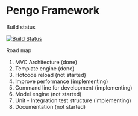 # Pengo Framework

Build status

[![Build Status](https://travis-ci.org/penlook/pengo.svg)](https://travis-ci.org/penlook/pengo)

Road map

1. MVC Architecture (done)
2. Template engine (done)
3. Hotcode reload (not started)
4. Improve performance (implementing)
5. Command line for development (implementing)
6. Model engine (not started)
7. Unit - Integration test structure (implementing)
8. Documentation (not started)
